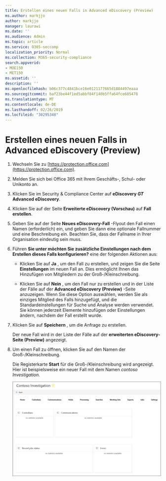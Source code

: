 ```yaml
---
title: Erstellen eines neuen Falls in Advanced eDiscovery (Preview)
ms.author: markjjo
author: markjjo
manager: laurawi
ms.date: ''
ms.audience: Admin
ms.topic: article
ms.service: O365-seccomp
localization_priority: Normal
ms.collection: M365-security-compliance
search.appverid:
- MOE150
- MET150
ms.assetid: ''
description: ''
ms.openlocfilehash: b06c377c4841bce16e0121177665d1884497eaaa
ms.sourcegitcommit: baf23be44f1ed5abbf84f140b5ffa64fce605478
ms.translationtype: MT
ms.contentlocale: de-DE
ms.lasthandoff: 02/26/2019
ms.locfileid: "30295348"
---
```

# <a name="create-a-new-case-in-advanced-ediscovery-preview"></a>Erstellen eines neuen Falls in Advanced eDiscovery (Preview)    

1. Wechseln Sie zu [https://protection.office.com](https://protection.office.com).
    
2. Melden Sie sich bei Office 365 mit Ihrem Geschäfts-, Schul- oder Unikonto an.
    
3. Klicken Sie im Security & Compliance Center auf **eDiscovery _GT_ Advanced eDiscovery**.
 
4. Klicken Sie auf der Seite **Erweiterte eDiscovery (Vorschau)** auf **Fall erstellen**.
    
5. Geben Sie auf der Seite **Neues eDiscovery-Fall** -Flyout den Fall einen Namen (erforderlich) ein, und geben Sie dann eine optionale Fallnummer und eine Beschreibung ein. Beachten Sie, dass der Fallname in Ihrer Organisation eindeutig sein muss.

6. Führen **Sie unter möchten Sie zusätzliche Einstellungen nach dem Erstellen dieses Falls konfigurieren?** eine der folgenden Aktionen aus:

    - Klicken Sie auf **Ja** , um den Fall zu erstellen, und zeigen Sie die Seite **Einstellungen** im neuen Fall an. Dies ermöglicht Ihnen das Hinzufügen von Mitgliedern zu der Groß-/Kleinschreibung.
    
    - Klicken Sie auf **Nein** , um den Fall nur zu erstellen und in der Liste der Fälle auf der **Advanced eDiscovery (Preview)** -Seite anzuzeigen. Wenn Sie diese Option auswählen, werden Sie als einziges Mitglied des Falls hinzugefügt, und die Standardeinstellungen für Suche und Analyse werden verwendet. Sie können jederzeit Elemente hinzufügen oder Einstellungen ändern, nachdem der Fall erstellt wurde.

7. Klicken Sie auf **Speichern** , um die Anfrage zu erstellen.

    Der neue Fall wird in der Liste der Fälle auf der **erweiterten eDiscovery-Seite (Preview)** angezeigt. 

8. Um einen Fall zu öffnen, klicken Sie auf den Namen der Groß-/Kleinschreibung. 

    Die Registerkarte **Start** für die Groß-/Kleinschreibung wird angezeigt. Hier ist beispielsweise ein neuer Fall mit dem Namen *contoso Investigation*.

    ![Die Registerkarte "Start" für einen neuen Fall in Advanced eDiscovery](../media/newAeDcase.png)
